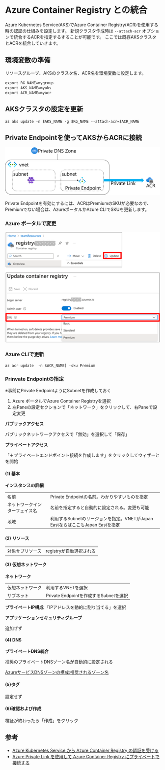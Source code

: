# Azure Container Registry との統合

Azure Kubernetes Service(AKS)でAzure Container Registry(ACR)を使用する時の認証の仕組みを設定します。
新規クラスタ作成時は `--attach-acr` オプションで統合するACRを指定するすることが可能です。
ここでは既存AKSクラスタとACRを統合していきます。

## 環境変数の準備

リソースグループ、AKSのクラスタ名、ACR名を環境変数に設定します。

```
export RG_NAME=mygroup
export AKS_NAME=myaks
export ACR_NAME=myacr
```

## AKSクラスタの設定を更新

```
az aks update -n $AKS_NAME -g $RG_NAME --attach-acr=$ACR_NAME
```


## Private Endpointを使ってAKSからACRに接続


![Private Endpoint経由でのACR接続](./images/aks_acr.png)

Private Endpointを有効にするには、ACRはPremiumのSKUが必要なので、Premiumでない場合は、AzureポータルかAzure CLIでSKUを更新します。

### Azure ポータルで変更
![ACRの概要](./images/acr_sku_update.png)

### Azure CLIで更新

```
az acr update  -n $ACR_NAME] -sku Premium
```

### Prinvate Endpointの指定

※事前にPrivate EndpointようにSubnetを作成しておく

1. Azure ポータルでAzure Container Registryを選択
2. 左Paneの設定セクションで「ネットワーク」をクリックして、右Paneで設定変更

**パブリックアクセス**

パブリックネットワークアクセスで「無効」を選択して「保存」

**プライベートアクセス**

「＋プライベートエンドポイント接続を作成します」をクリックしてウィザーとを開始

#### (1) 基本

**インスタンスの詳細**

| | |
| ---- | ---- |
|名前|Private Endpointの名前。わかりやすいものを指定|
|ネットワークインターフェイス名|名前を指定すると自動的に設定される。変更も可能|
|地域|利用するSubnetのリージョンを指定。VNETがJapan EastならばここもJapan Eastを指定|

#### (2) リソース

| | |
| ---- | ---- |
|対象サブリソース|registryが自動選択される|

#### (3) 仮想ネットワーク

**ネットワーク**

| | |
| ---- | ---- |
|仮想ネットワーク| 利用するVNETを選択|
|サブネット|Private Endpointを作成するSubnetを選択|

**プライベートIP構成**
「IPアドレスを動的に割り当てる」を選択

**アプリケーションセキュリティグループ**

追加ぜず

#### (4) DNS

**プライベートDNS統合**

推奨のプライベートDNSゾーン名が自動的に設定される

[AzureサービスDNSゾーンの構成:推奨されるゾーン名](https://learn.microsoft.com/ja-jp/azure/private-link/private-endpoint-dns#azure-services-dns-zone-configuration)

#### (5)タグ

設定せず

#### (6)確認および作成

検証が終わったら「作成」をクリック




## 参考
* [Azure Kubernetes Service から Azure Container Registry の認証を受ける](https://learn.microsoft.com/ja-jp/azure/aks/cluster-container-registry-integration)
* [Azure Private Link を使用して Azure Container Registry にプライベートで接続する](https://learn.microsoft.com/ja-jp/azure/container-registry/container-registry-private-link)